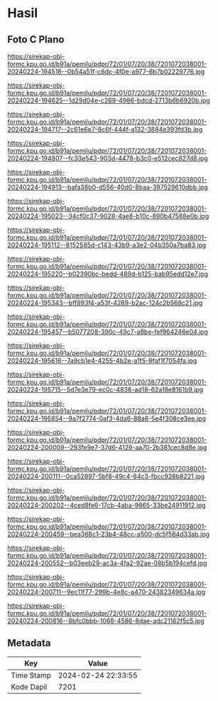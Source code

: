 # Hasil

## Foto C Plano

https://sirekap-obj-formc.kpu.go.id/b91a/pemilu/pdpr/72/01/07/20/38/7201072038001-20240224-194518--0b54a51f-c6dc-4f0e-a977-6b7b02229776.jpg

https://sirekap-obj-formc.kpu.go.id/b91a/pemilu/pdpr/72/01/07/20/38/7201072038001-20240224-194625--1d29d04e-c269-4986-bdcd-2713b6b6920b.jpg

https://sirekap-obj-formc.kpu.go.id/b91a/pemilu/pdpr/72/01/07/20/38/7201072038001-20240224-194717--2c61e6e7-8c6f-444f-a132-3884e393fd3b.jpg

https://sirekap-obj-formc.kpu.go.id/b91a/pemilu/pdpr/72/01/07/20/38/7201072038001-20240224-194807--fc33e543-903d-4478-b3c0-e512cec827d8.jpg

https://sirekap-obj-formc.kpu.go.id/b91a/pemilu/pdpr/72/01/07/20/38/7201072038001-20240224-194913--bafa38b0-d556-40d0-8baa-397529610dbb.jpg

https://sirekap-obj-formc.kpu.go.id/b91a/pemilu/pdpr/72/01/07/20/38/7201072038001-20240224-195023--34cf0c37-9028-4ae8-b10c-890b47588e0b.jpg

https://sirekap-obj-formc.kpu.go.id/b91a/pemilu/pdpr/72/01/07/20/38/7201072038001-20240224-195112--8152585d-c143-43b9-a3e2-04b350a7ba83.jpg

https://sirekap-obj-formc.kpu.go.id/b91a/pemilu/pdpr/72/01/07/20/38/7201072038001-20240224-195220--b02390bc-bedd-489d-b125-bab95edd12e7.jpg

https://sirekap-obj-formc.kpu.go.id/b91a/pemilu/pdpr/72/01/07/20/38/7201072038001-20240224-195343--bff893f4-a53f-4289-b2ac-124c2b568c21.jpg

https://sirekap-obj-formc.kpu.go.id/b91a/pemilu/pdpr/72/01/07/20/38/7201072038001-20240224-195457--b5077208-390c-49c7-a8be-fef964246e04.jpg

https://sirekap-obj-formc.kpu.go.id/b91a/pemilu/pdpr/72/01/07/20/38/7201072038001-20240224-195616--7a9cb1e4-4255-4b2e-a1f5-8faf1f7054fa.jpg

https://sirekap-obj-formc.kpu.go.id/b91a/pemilu/pdpr/72/01/07/20/38/7201072038001-20240224-195715--5d7e3e79-ec0c-4836-ad18-62a18e8161b9.jpg

https://sirekap-obj-formc.kpu.go.id/b91a/pemilu/pdpr/72/01/07/20/38/7201072038001-20240224-195854--9a7f2774-0af3-4da6-88a6-5e4f308ce3ee.jpg

https://sirekap-obj-formc.kpu.go.id/b91a/pemilu/pdpr/72/01/07/20/38/7201072038001-20240224-200009--293fe9e7-37d6-4129-aa70-2b381cec8d8e.jpg

https://sirekap-obj-formc.kpu.go.id/b91a/pemilu/pdpr/72/01/07/20/38/7201072038001-20240224-200111--0ca52897-5bf8-49c4-84c3-fbcc928b8221.jpg

https://sirekap-obj-formc.kpu.go.id/b91a/pemilu/pdpr/72/01/07/20/38/7201072038001-20240224-200202--4ced8fe6-17cb-4aba-9865-33be24911912.jpg

https://sirekap-obj-formc.kpu.go.id/b91a/pemilu/pdpr/72/01/07/20/38/7201072038001-20240224-200459--bea368c1-23b4-48cc-a500-dc5f584d33ab.jpg

https://sirekap-obj-formc.kpu.go.id/b91a/pemilu/pdpr/72/01/07/20/38/7201072038001-20240224-200552--b03eeb29-ac3a-4fa2-92ae-08b5b194cefd.jpg

https://sirekap-obj-formc.kpu.go.id/b91a/pemilu/pdpr/72/01/07/20/38/7201072038001-20240224-200711--9ec11f77-299b-4e8c-a470-24382349634a.jpg

https://sirekap-obj-formc.kpu.go.id/b91a/pemilu/pdpr/72/01/07/20/38/7201072038001-20240224-200816--8bfc0bbb-1068-4586-8dae-adc21162f5c5.jpg


## Metadata

| Key        | Value               |
| ---------- | ------------------- |
| Time Stamp | 2024-02-24 22:33:55 |
| Kode Dapil | 7201                |



